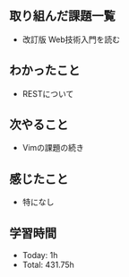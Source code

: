 ## 取り組んだ課題一覧
- 改訂版 Web技術入門を読む
## わかったこと
- RESTについて
## 次やること
- Vimの課題の続き
## 感じたこと
- 特になし
## 学習時間
- Today: 1h
- Total: 431.75h
